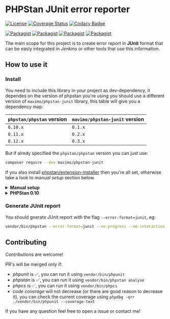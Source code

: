 # PHPStan JUnit error reporter

[![License](https://img.shields.io/packagist/l/mavimo/phpstan-junit.svg)](http://opensource.org/licenses/MIT)
[![Coverage Status](https://img.shields.io/codecov/c/github/mavimo/phpstan-junit/master.svg)](https://codecov.io/gh/mavimo/phpstan-junit?branch=master)
[![Codacy Badge](https://api.codacy.com/project/badge/Grade/ce52632640e74313b03862890e9990fc)](https://www.codacy.com/manual/mavimo/phpstan-junit)

[![Packagist](http://img.shields.io/packagist/v/mavimo/phpstan-junit.svg)](https://packagist.org/packages/mavimo/phpstan-junit)
[![Packagist](http://img.shields.io/packagist/dt/mavimo/phpstan-junit.svg)](https://packagist.org/packages/mavimo/phpstan-junit)
[![Packagist](http://img.shields.io/packagist/dm/mavimo/phpstan-junit.svg)](https://packagist.org/packages/mavimo/phpstan-junit)
[![Packagist](http://img.shields.io/packagist/dd/mavimo/phpstan-junit.svg)](https://packagist.org/packages/mavimo/phpstan-junit)

The main scope for this project is to create error report in **JUnit** format that can be easly integrated in *Jenkins* or other tools that use this information.

## How to use it

### Install

You need to include this library in your project as dev-dependency, it dependes on the version of phpstan you're using you should use a different version of `mavimo/phpstan-junit` library, this table will give you a dependency map:

| `phpstan/phpstan` version | `mavimo/phpstan-junit` version |
|---------------------------|--------------------------------|
| `0.10.x`                  | `0.1.x`                        |
| `0.11.x`                  | `0.2.x`                        |
| `0.12.x`                  | `0.3.x`                        |

But if alredy specified the `phpstan/phpstan` version you can just use:

```bash
composer require --dev mavimo/phpstan-junit
```

If you also install [phpstan/extension-installer](https://github.com/phpstan/extension-installer) then you're all set, otherwise take a look to *manual setup* section below.

<details>
  <summary><strong>Manual setup</strong></summary>
  if you don't want to use `phpstan/extension-installer`, you should require the `extension.neon` file on your `phpstan.neon.dist` file in the root of your project (or on the file you specify to phpstan using the `--config` flag):

  ```yaml
  includes:
      - vendor/mavimo/phpstan-junit/extension.neon
  ```
  or declaring the service via:
  ```yaml
  services:
      errorFormatter.junit:
          class: Mavimo\PHPStan\ErrorFormatter\JunitErrorFormatter
  ```
</details>

<details>
  <summary><strong>PHPStan 0.10</strong></summary>
  <br />
  You should require this extension on `phpstan.neon` file in the root of your project or the file you specify to phpstan using the `--config` flag by referencing `extension.neon` file:

  ```yaml
  includes:
      - vendor/mavimo/phpstan-junit/phpstan.neon
  ```

  or declaring the service via:

  ```yaml
  services:
      errorFormatter.junit:
          class: Mavimo\PHPStan\ErrorFormatter\JunitErrorFormatter
  ```
</details>

### Generate JUnit report

You should gnerate JUnit report with the flag `--error-format=junit`, eg:

```bash
vendor/bin/phpstan --error-format=junit --no-progress --no-interaction analyse src
```

## Contributing

Contributions are welcome!

PR's will be merged only if:

- *phpunit* is :white_check_mark:, you can run it using `vendor/bin/phpunit`
- *phpstan* is :white_check_mark:, you can run it using `vendor/bin/phpstan analyse`
- *phpcs* is :white_check_mark:, you can run it using `vendor/bin/phpcs`
- *code coverage* will not decrease (or there are good reason to decrease it), you can check the current coverage using `phpdbg -qrr ./vendor/bin/phpunit --coverage-text`

If you have any question feel free to open a issue or contact me!
